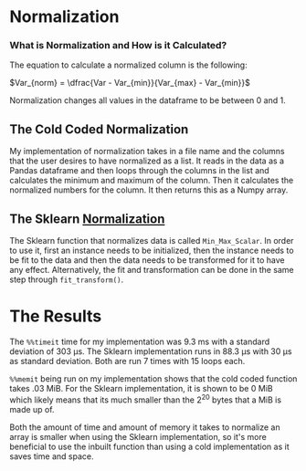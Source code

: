# Normalization

### What is Normalization and How is it Calculated?

The equation to calculate a normalized column is the following:

$Var_{norm} = \dfrac{Var - Var_{min}}{Var_{max} - Var_{min}}$

Normalization changes all values in the dataframe to be between 0 and 1.

## The Cold Coded Normalization

My implementation of normalization takes in a file name and the columns that the user desires to have normalized as a list. It reads in the data as a Pandas dataframe and then loops through the columns in the list and calculates the minimum and maximum of the column. Then it calculates the normalized numbers for the column. It then returns this as a Numpy array.

## The Sklearn [Normalization](https://scikit-learn.org/stable/modules/generated/sklearn.preprocessing.MinMaxScaler.html)

The Sklearn function that normalizes data is called `Min_Max_Scalar`. In order to use it, first an instance needs to be initialized, then the instance needs to be fit to the data and then the data needs to be transformed for it to have any effect. Alternatively, the fit and transformation can be done in the same step through `fit_transform()`.

# The Results

The `%%timeit` time for my implementation was 9.3 ms with a standard deviation of 303 µs. The Sklearn implementation runs in 88.3 µs with 30 µs as standard deviation. Both are run 7 times with 15 loops each.

`%%memit` being run on my implementation shows that the cold coded function takes .03 MiB. For the Sklearn implementation, it is shown to be 0 MiB which likely means that its much smaller than the $2^{20}$ bytes that a MiB is made up of.

Both the amount of time and amount of memory it takes to normalize an array is smaller when using the Sklearn implementation, so it's more beneficial to use the inbuilt function than using a cold implementation as it saves time and space.